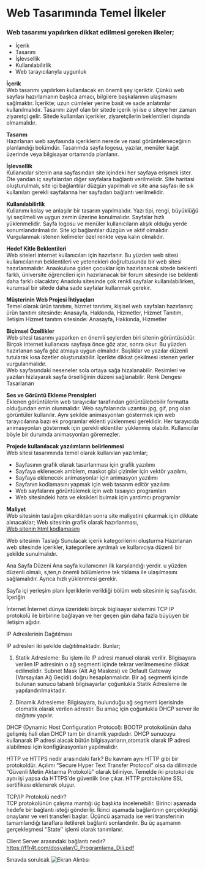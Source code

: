 <h1>Web Tasarımında Temel İlkeler</h1>

<h3>Web tasarımı yapılırken dikkat edilmesi gereken ilkeler;</h3>

<ul>
 <li>İçerik</li>
 <li>Tasarım</li>
 <li>İşlevsellik</li>
 <li>Kullanılabilirlik</li>
 <li>Web tarayıcılarıyla uygunluk</li>
</ul>

<b>İçerik</b><br>
Web tasarımı yapılırken kullanılacak en önemli şey içeriktir. Çünkü web sayfası hazırlamanın başlıca amacı, bilgilere başkalarının ulaşmasını sağlmaktır.
İçerikte; uzun cümleler yerine basit ve sade anlatımlar kullanılmalıdır.
Tasarımı zayıf olan bir sitede içerik iyi ise o siteye her zaman ziyaretçi gelir. Sitede kullanılan içerikler, ziyaretçilerin beklentileri dışında olmamalıdır.

<b>Tasarım</b><br>
Hazırlanan web sayfasında içeriklerin nerede ve nasıl görünteleneceğinin planlandığı bolümdür. Tasarımda sayfa logosu, yazılar, menüler kağıt üzerinde veya bilgisayar ortamında planlanır.

<b>İşlevsellik</b><br>
Kullanıcılar sitenin ana sayfasından site içindeki her sayfaya erişmek ister. Öte yandan iç sayfalardan diğer sayfalara bağlantı verilmelidir.
Site haritasi oluşturulmalı, site içi bağlantılar düzgün yapılmalı ve site ana sayfası ile sık kullanılan gerekli sayfalarına her sayfadan bağlantı verilmelidir.

<b>Kullanılabilirlik</b><br>
Kullanımı kolay ve anlaşılır bir tasarım yapılmalıdır.
Yazı tipi, rengi, büyüklüğü iyi seçilmeli ve uygun zemin üzerine konulmalıdır.
Sayfalar hızlı yüklenmelidir.
Sayfa logosu ve menüler kullanıcıların alışık olduğu yerde konumlandırılmalıdır.
Site içi bağlantılar düzgün ve aktif olmalıdır. Vurgulanmak istenen kelimeler özel renkte veya kalın olmalıdır.

<b>Hedef Kitle Beklentileri</b><br>
Web siteleri internet kullanıcıları için hazırlanır. Bu yüzden web sitesi kullanıcılarının beklentileri ve yetenekleri doğrultusunda bir web sitesi hazırlanmalıdır.
Anaokuluna giden çocuklar için hazırlanacak sitede beklenti farklı, üniversite öğrencileri için hazırlanacak bir forum sitesinde ise beklenti daha farklı olacaktırç Anadolu sitesinde çok renkli sayfalar kullanılabilirken, kurumsal bir sitede daha sade sayfalar kullanmak gerekir.

<b>Müşterinin Web Projesi İhtiyaçları</b><br>
Temel olarak ürün tanıtımı, hizmet tanıtımı, kişisel web sayfaları hazırlanırç
ürün tanıtım sitesinde: Anasayfa, Hakkında, Hizmetler, Hizmet Tanıtım, İletişim
Hizmet tanıtım sitesinde: Anasayfa, Hakkında, Hizmetler

<b>Biçimsel Özellikler</b><br>
Web sitesi tasarımı yaparken en önemli şeylerden biri sitenin görüntüsüdür. Birçok internet kullanıcısı sayfaya önce göz atar, sonra okur. Bu yüzden hazırlanan sayfa göz atmaya uygun olmalıdır. Başlıklar ve yazılar düzenli tutularak kısa özetler oluşturulabilir. İçerikte dikkat çekilmesi istenen yerler vurgulanmalıdır.
<br>
Web sayfasındaki neseneler sola ortaya sağa hizalanabilir.
Resimleri ve yazıları hizlayarak sayfa örselliğinin düzeni sağlanabilir.
Renk Dengesi
Tasarlanan

<b>Ses ve Görüntü Ekleme Prensipleri</b><br>
Eklenen görüntülerin web tarayıcılar tarafından görüntülebebilir formatta olduğundan emin olunmalıdır. Web sayfalarında uzantısı jpg, gif, png olan görüntüler kullanılır. Aynı şekilde animasyonları göstermek için web tarayıcılarına bazı ek programlar eklenti yüklenmesi gereklidir. Her tarayıcıda animasyonları göstermek için gerekli eklentiler yüklenmiş olabilir. Kullanıcılar böyle bir durumda animasyonları göremezler.

<b>Projede kullanılacak yazılımların belirlenmesi</b><br>
Web sitesi tasarımında temel olarak kullanılan yazılımlar;

<ul>
 <li>Sayfasının grafik olarak tasarlanması için grafik yazılımı</li>
 <li>Sayfaya eklenecek amblem, maskot gibi çizimler için vektör yazılımı,</li>
 <li>Sayfaya eklenecek animasyonlar için animasyon yazılımı </li>
 <li>Sayfanın kodlamasını yapmak için web tasarım editör yazılımı</li>
 <li>Web sayfalarını görüntülemek için web tasaıyıcı programları</li>
 <li>Web sitesindeki hata ve eksikleri bulmak için yardımcı programlar</li>
 </ul>

<b>Maliyet</b><br>
Web sitesinin taslağını çıkardıktan sonra site maliyetini çıkarmak için dikkate alınacaklar;
Web sitesinin grafik olarak hazırlanması,<br>
<a href="http://www.megep.meb.gov.tr/mte_program_modul/moduller_pdf/Tasar%C4%B1m%C4%B1n%20Temel%20%C4%B0lkeleri.pdf">Web sitenin html kodlamasını</a>

Web sitesinin Taslağı
Sunulacak içerik kategorilerini oluşturma
Hazırlanan web sitesinde içerikler, kategorilere ayrılmalı ve kullanıcıya düzenli bir şekilde sunulmalıdır.

Ana Sayfa Düzeni
Ana sayfa kullanıcının ilk karşılandığı yerdir. u yüzden düzenli olmalı, s,ten,n önemli bölümlerine tek tıklama ile ulaşılmasını sağlamalıdır. Ayrıca hızlı yüklenmesi gerekir.

Sayfa içi yerleşim planı
İçeriklerin verildiği bölüm web sitesinin iç sayfasıdır. İçeriğin

İnternet
İnternet dünya üzerideki birçok biglisayar sistemini TCP IP protokolü ile birbirine bağlayan ve her geçen gün daha fazla büyüyen bir iletişim ağıdır.

IP Adreslerinin Dağıtılması 

IP adresleri iki şekilde dağıtılmaktadır. Bunlar;

1) Statik Adresleme: Bu işlem ile IP adresi manuel olarak verilir. Bilgisayara verilen IP adresinin o ağ segmenti içinde tekrar verilmemesine dikkat edilmelidir. Subnet Mask (Alt Ağ Maskesi) ve Default Gateway (Varsayılan Ağ Geçidi) doğru hesaplanmalıdır. Bir ağ segmenti içinde bulunan sunucu tabanlı bilgisayarlar çoğunlukla Statik Adresleme ile yapılandırılmaktadır. 

2) Dinamik Adresleme: Bilgisayara, bulunduğu ağ segmenti içerisinde otomatik olarak verilen adrestir. Bu amaç için çoğunlukla DHCP server  ile dağıtımı yapılır. 

DHCP (Dynamic Host Configuration Protocol): BOOTP protokolünün daha gelişmiş hali olan DHCP tam bir dinamik yapıdadır. DHCP sunucuyu kullanarak IP adresi alacak bütün bilgisayarların,otomatik olarak IP adresi alabilmesi için konfigürasyonları yapılmalıdır. 

HTTP ve HTTPS nedir arasındaki fark?
Bu kavram aynı HTTP gibi bir protokoldür. Açılımı “Secure Hyper Text Transfer Protocol” olsa da dilimizde “Güvenli Metin Aktarma Protokolü” olarak biliniyor. Temelde iki protokol de aynı işi yapsa da HTTPS'de güvenlik öne çıkar. HTTP protokolüne SSL sertifikası eklenerek oluşur.

TCP/IP Protokolü nedir? <br>
TCP protokolünün çalışma mantığı üç başlıkta incelenebilir. Birinci aşamada hedefe bir bağlantı isteği gönderilir. İkinci aşamada bağlantının gerçekleştiği onaylanır ve veri transferi başlar. Üçüncü aşamada ise veri transferinin tamamlandığı taraflara iletilerek bağlantı sonlandırılır. Bu üç aşamanın gerçekleşmesi ‘’State’’ işlemi olarak tanımlanır.

Client Server arasındaki bağlantı nedir?
https://f1r4t.com/dosyalar/C_Programlama_Dili.pdf

Sınavda sorulcak
![Ekran Alıntısı](https://user-images.githubusercontent.com/90615063/198333451-a94d2296-9e1b-4b72-b75b-40f23a3eefab.PNG)
